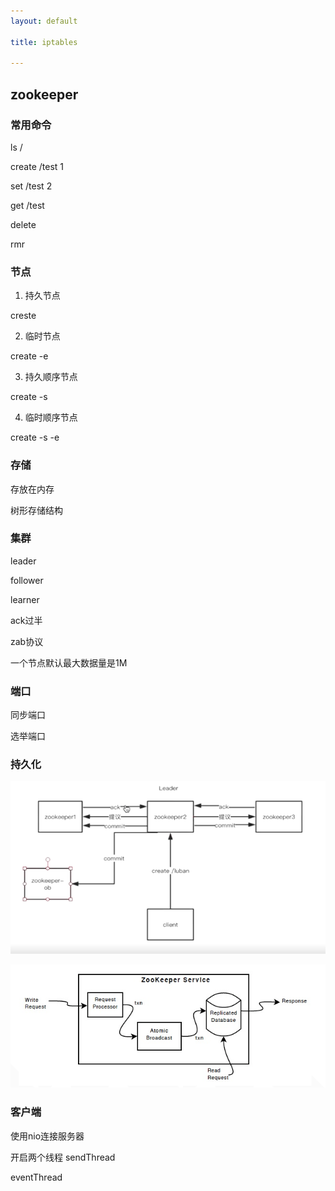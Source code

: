 ```yaml
---
layout: default

title: iptables

---
```


## zookeeper

### 常用命令

ls /

create /test 1

set /test 2

get /test

delete

rmr

### 节点
1. 持久节点

creste 

2. 临时节点

create -e

3. 持久顺序节点

create -s

4. 临时顺序节点

create -s -e


### 存储
存放在内存

树形存储结构

### 集群
leader

follower

learner

ack过半

zab协议

一个节点默认最大数据量是1M
### 端口
同步端口

选举端口

### 持久化


![](https://github.com/garydai/garydai.github.com/raw/master/_posts/pic/zookeeper.png)


![](https://github.com/garydai/garydai.github.com/raw/master/_posts/pic/zookeeper2.png)


### 客户端
使用nio连接服务器

开启两个线程
sendThread

eventThread
